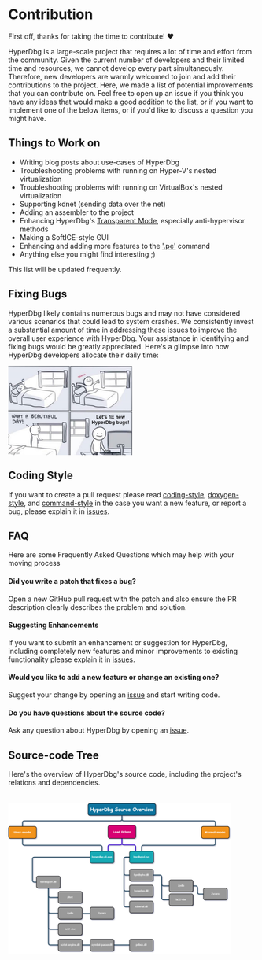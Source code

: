 # Contribution

First off, thanks for taking the time to contribute! ❤️

HyperDbg is a large-scale project that requires a lot of time and effort from the community. Given the current number of developers and their limited time and resources, we cannot develop every part simultaneously. Therefore, new developers are warmly welcomed to join and add their contributions to the project. Here, we made a list of potential improvements that you can contribute on. Feel free to open up an issue if you think you have any ideas that would make a good addition to the list, or if you want to implement one of the below items, or if you'd like to discuss a question you might have.

## Things to Work on

- Writing blog posts about use-cases of HyperDbg
- Troubleshooting problems with running on Hyper-V's nested virtualization
- Troubleshooting problems with running on VirtualBox's nested virtualization
- Supporting kdnet (sending data over the net)
- Adding an assembler to the project
- Enhancing HyperDbg's [Transparent Mode](https://docs.hyperdbg.org/using-hyperdbg/prerequisites/operation-modes#transparent-mode), especially anti-hypervisor methods
- Making a SoftICE-style GUI
- Enhancing and adding more features to the ['.pe'](https://docs.hyperdbg.org/commands/meta-commands/.pe) command
- Anything else you might find interesting ;)

This list will be updated frequently.

## Fixing Bugs

HyperDbg likely contains numerous bugs and may not have considered various scenarios that could lead to system crashes. We consistently invest a substantial amount of time in addressing these issues to improve the overall user experience with HyperDbg. Your assistance in identifying and fixing bugs would be greatly appreciated. Here's a glimpse into how HyperDbg developers allocate their daily time:

<img align="center" width="50%" height="30%" src="https://raw.githubusercontent.com/HyperDbg/graphics/master/Memes/bug-fix.jpg" alt="Fixing bugs!">

## Coding Style
If you want to create a pull request please read [coding-style](https://docs.hyperdbg.org/contribution/style-guide/coding-style), [doxygen-style](https://docs.hyperdbg.org/contribution/style-guide/doxygen-style), and [command-style](https://docs.hyperdbg.org/contribution/style-guide/command-style) in the case you want a new feature, or report a bug, please explain it in [issues](https://GitHub.com/HyperDbg/HyperDbg/issues/).

## FAQ
Here are some Frequently Asked Questions which may help with your moving process

#### Did you write a patch that fixes a bug?
Open a new GitHub pull request with the patch and also ensure the PR description clearly describes the problem and solution.

#### Suggesting Enhancements

If you want to submit an enhancement or suggestion for HyperDbg, including completely new features and minor improvements to existing functionality please explain it in [issues](https://GitHub.com/HyperDbg/HyperDbg/issues/).

#### Would you like to add a new feature or change an existing one?
Suggest your change by opening an [issue](https://GitHub.com/HyperDbg/HyperDbg/issues/) and start writing code.

#### Do you have questions about the source code?
Ask any question about HyperDbg by opening an [issue](https://GitHub.com/HyperDbg/HyperDbg/issues/).

## Source-code Tree
Here's the overview of HyperDbg's source code, including the project's relations and dependencies.
</br></br></br>
<img align="center" width="90%" height="50%" src="https://raw.githubusercontent.com/HyperDbg/graphics/master/Diagrams/source-tree/source-tree.png" alt="Source Tree">


